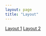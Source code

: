 ```yaml
---
layout: page
title: "Layout"
---
```


<a href="https://abuhb.github.io/sweet-ui/examples/layout.html" class="nhs-btn nhs-fancy2" target="_blank">Layout 1</a>
<a href="https://abuhb.github.io/sweet-ui/examples/layout2.html" class="nhs-btn nhs-fancy2" target="_blank">Layout 2</a>

<script>
window.onload = function() {
  document.getElementById('layout').className = 'nhs-fancy2';
};
</script>
